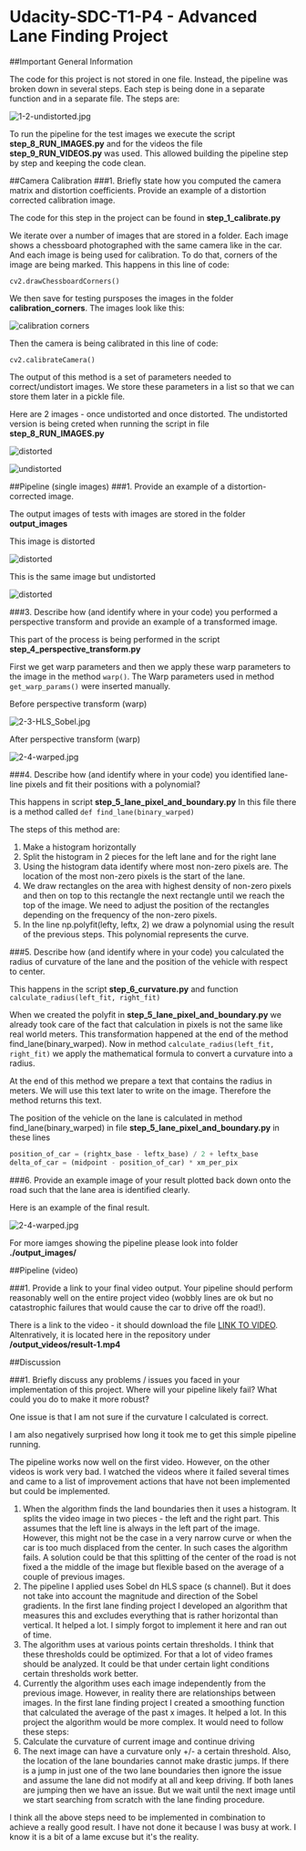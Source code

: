# Udacity-SDC-T1-P4 - Advanced Lane Finding Project

##Important General Information

The code for this project is not stored in one file. Instead, the pipeline was broken down in several steps. Each step is being done in a separate function and in a separate file. The steps are:

![1-2-undistorted.jpg](./other_images/Screenshot_2017-02-13_22-17-46.png)


To run the pipeline for the test images we execute the script **step_8_RUN_IMAGES.py** and for the videos the file **step_9_RUN_VIDEOS.py** was used. This allowed building the pipeline step by step and keeping the code clean. 

##Camera Calibration
###1. Briefly state how you computed the camera matrix and distortion coefficients. Provide an example of a distortion corrected calibration image.

The code for this step in the project can be found in **step_1_calibrate.py**

We iterate over a number of images that are stored in a folder. Each image shows a chessboard photographed with the same camera like in the car. And each image is being used for calibration. To do that, corners of the image are being marked. This happens in this line of code: 

`cv2.drawChessboardCorners()`

We then save for testing pursposes the images in the folder **calibration_corners**. The images look like this: 

![calibration corners](./calibration_corners/1.jpg)

Then the camera is being calibrated in this line of code:

`cv2.calibrateCamera()`

The output of this method is a set of parameters needed to correct/undistort images. We store these parameters in a list so that we can store them later in a pickle file. 

Here are 2 images - once undistorted and once distorted. The undistorted version is being creted when running the script in file **step_8_RUN_IMAGES.py**

![distorted](./calibration_test/test_image.jpg)

![undistorted](./calibration_test/test_image_result.jpg)


##Pipeline (single images)
###1. Provide an example of a distortion-corrected image.

The output images of tests with images are stored in the folder **output_images**

This image is distorted

![distorted](./output_images/1-1-distorted.jpg)

This is the same image but undistorted

![distorted](./output_images/1-2-undistorted.jpg)


###3. Describe how (and identify where in your code) you performed a perspective transform and provide an example of a transformed image.

This part of the process is being performed in the script **step_4_perspective_transform.py** 

First we get warp parameters and then we apply these warp parameters to the image in the method `warp()`. The Warp parameters used in method `get_warp_params()` were inserted manually. 


Before perspective transform (warp)

![2-3-HLS_Sobel.jpg](./output_images/2-3-HLS_Sobel.jpg)

After perspective transform (warp)

![2-4-warped.jpg](./output_images/2-4-warped.jpg)



###4. Describe how (and identify where in your code) you identified lane-line pixels and fit their positions with a polynomial?

This happens in script **step_5_lane_pixel_and_boundary.py** 
In this file there is a method called `def find_lane(binary_warped) `

The steps of this method are: 

1. Make a histogram horizontally
2. Split the histogram in 2 pieces for the left lane and for the right lane
3. Using the histogram data identify where most non-zero pixels are. The location of the most non-zero pixels is the start of the lane. 
4. We draw rectangles on the area with highest density of non-zero pixels and then on top to this rectangle the next rectangle until we reach the top of the image. We need to adjust the position of the rectangles depending on the frequency of the non-zero pixels. 
5. In the line np.polyfit(lefty, leftx, 2) we draw a polynomial using the result of the previous steps. This polynomial represents the curve. 


###5. Describe how (and identify where in your code) you calculated the radius of curvature of the lane and the position of the vehicle with respect to center.

This happens in the script **step_6_curvature.py** and function `calculate_radius(left_fit, right_fit)`

When we created the polyfit in **step_5_lane_pixel_and_boundary.py** we already took care of the fact that calculation in pixels is not the same like real world meters. This transformation happened at the end of the method find_lane(binary_warped). Now in method `calculate_radius(left_fit, right_fit)` we apply the mathematical formula to convert a curvature into a radius. 

At the end of this method we prepare a text that contains the radius in meters. We will use this text later to write on the image. Therefore the method returns this text. 

The position of the vehicle on the lane is calculated in method find_lane(binary_warped) in file **step_5_lane_pixel_and_boundary.py** in these lines

```python
position_of_car = (rightx_base - leftx_base) / 2 + leftx_base
delta_of_car = (midpoint - position_of_car) * xm_per_pix
```

###6. Provide an example image of your result plotted back down onto the road such that the lane area is identified clearly.

Here is an example of the final result. 

![2-4-warped.jpg](./output_images/5-5-result.jpg)

For more iamges showing the pipeline please look into folder **./output_images/**

##Pipeline (video)

###1. Provide a link to your final video output. Your pipeline should perform reasonably well on the entire project video (wobbly lines are ok but no catastrophic failures that would cause the car to drive off the road!).

There is a link to the video - it should download the file <a href="https://github.com/AlexSickert/Udacity-SDC-T1-P4/blob/master/output_videos/result-1.mp4?raw=true" target="_blank">LINK TO VIDEO</a>. Altenratively, it is located here in the repository under **/output_videos/result-1.mp4**


##Discussion

###1. Briefly discuss any problems / issues you faced in your implementation of this project. Where will your pipeline likely fail? What could you do to make it more robust?

One issue is that I am not sure if the curvature I calculated is correct. 

I am also negatively surprised how long it took me to get this simple pipeline running. 

The pipeline works now well on the first video. However, on the other videos is work very bad. I watched the videos where it failed several times and came to a list of improvement actions that have not been implemented but could be implemented. 

1. When the algorithm finds the land boundaries then it uses a histogram. It splits the video image in two pieces - the left and the right part.  This assumes that the left line is always in the left part of the image. However, this might not be the case in a very narrow curve or when the car is too much displaced from the center. In such cases the algorithm fails. A solution could be that this splitting of the center of the road is not fixed a the middle of the image but flexible based on the average of a couple of previous images. 
2. The pipeline I applied uses Sobel dn HLS space (s channel). But it does not take into account the magnitude and direction of the Sobel gradients. In the first lane finding project I developed an algorithm that measures this and excludes everything that is rather horizontal than vertical. It helped a lot. I simply forgot to implement it here and ran out of time. 
3. The algorithm uses at various points certain thresholds. I think that these thresholds could be optimized. For that a lot of video frames should be analyzed. It could be that under certain light conditions certain thresholds work better. 
4. Currently the algorithm uses each image independently from the previous image. However, in reality there are relationships between images. In the first lane finding project I created a smoothing function that calculated the average of the past x images. It helped a lot. In this project the algorithm would be more complex. It would need to follow these steps: 
  1. Calculate the curvature of current image and continue driving
  2. The next image can have a curvature only +/- a certain threshold. Also, the location of the lane boundaries cannot make drastic jumps. If there is a jump in just one of the two lane boundaries then ignore the issue and assume the lane did not modify at all and keep driving. If both lanes are jumping then we have an issue. But we wait until the next image until we start searching from scratch with the lane finding procedure. 

I think all the above steps need to be implemented in combination to achieve a really good result. I have not done it because I was busy at work. I know it is a bit of a lame excuse but it's the reality.  



